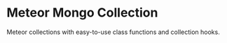 Meteor Mongo Collection
=======================

Meteor collections with easy-to-use class functions and collection hooks.